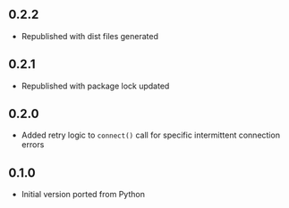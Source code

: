 ## 0.2.2

* Republished with dist files generated

## 0.2.1

* Republished with package lock updated

## 0.2.0

* Added retry logic to `connect()` call for specific intermittent connection errors

## 0.1.0

* Initial version ported from Python
